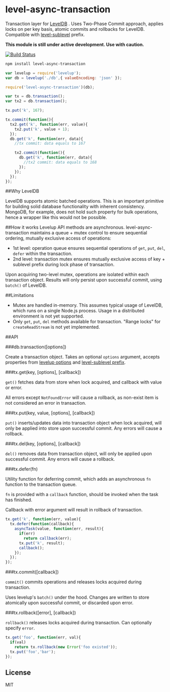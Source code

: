 # level-async-transaction

Transaction layer for [LevelDB](https://github.com/rvagg/node-levelup) . 
Uses Two-Phase Commit approach, applies locks on per key basis, atomic commits and rollbacks for LevelDB. Compatible with [level-sublevel](https://github.com/dominictarr/level-sublevel) prefix.

**This module is still under active development. Use with caution.**

[![Build Status](https://travis-ci.org/cshum/level-async-transaction.svg?branch=master)](https://travis-ci.org/cshum/level-async-transaction)

```bash
npm install level-async-transaction
```

```js
var levelup = require('levelup');
var db = levelup('./db',{ valueEncoding: 'json' });

require('level-async-transaction')(db);

var tx = db.transaction();
var tx2 = db.transaction();

tx.put('k', 167);

tx.commit(function(){
  tx2.get('k', function(err, value){
    tx2.put('k', value + 1);
  });
  db.get('k', function(err, data){
    //tx commit: data equals to 167

    tx2.commit(function(){
      db.get('k', function(err, data){
        //tx2 commit: data equals to 168
      });
    });
  });
});

```

##Why LevelDB

LevelDB supports atomic batched operations. This is an important primitive for building solid database functionality with inherent consistency.
MongoDB, for example, does not hold such property for bulk operations, hence a wrapper like this would not be possible.

##How it works
Levelup API methods are asynchronous.
level-async-transaction maintains a queue + mutex control to ensure sequential ordering, mutually exclusive access of operations:

* 1st level: operation queue ensures sequential operations of `get`, `put`, `del`, `defer` within the transaction.
* 2nd level: transaction mutex ensures mutually exclusive access of key + sublevel prefix during lock phase of transaction.

Upon acquiring two-level mutex, operations are isolated within each transaction object. Results will only persist upon successful commit, using `batch()` of LevelDB.

##Limitations
* Mutex are handled in-memory. This assumes typical usage of LevelDB, which runs on a single Node.js process. Usage in a distributed environment is not yet supported.
* Only `get`, `put`, `del` methods available for transaction. "Range locks" for `createReadStream` is not yet implemented.

##API

###db.transaction([options])

Create a transaction object. Takes an optional `options` argument, accepts properties from [levelup options](https://github.com/rvagg/node-levelup#options) and [level-sublevel prefix](https://github.com/dominictarr/level-sublevel#hooks-example).

###tx.get(key, [options], [callback])

`get()` fetches data from store when lock acquired, 
and callback with value or error.

All errors except `NotFoundError` will cause a rollback, as non-exist item is not considered an error in transaction.

###tx.put(key, value, [options], [callback])

`put()` inserts/updates data into transaction object when lock acquired, 
will only be applied into store upon successful commit. 
Any errors will cause a rollback.

###tx.del(key, [options], [callback])

`del()` removes data from transaction object, 
will only be applied upon successful commit. 
Any errors will cause a rollback.

###tx.defer(fn)

Utility function for deferring commit,
which adds an asynchronous `fn` function to the transaction queue. 

`fn` is provided with a `callback` function, should be invoked when the task has finished.

Callback with error argument will result in rollback of transaction.

```js
tx.get('k', function(err, value){
  tx.defer(function(callback){
    asyncTask(value, function(err, result){
      if(err)
        return callback(err);
      tx.put('k', result);
      callback();
    });
  });
});
```

###tx.commit([callback])

`commit()` commits operations and releases locks acquired during transaction.

Uses levelup's `batch()` under the hood.
Changes are written to store atomically upon successful commit, or discarded upon error.


###tx.rollback([error], [callback])

`rollback()` releases locks acquired during transaction. Can optionally specify `error`.

```js
tx.get('foo', function(err, val){
  if(val) 
    return tx.rollback(new Error('foo existed'));
  tx.put('foo','bar');
});
```


## License

MIT
